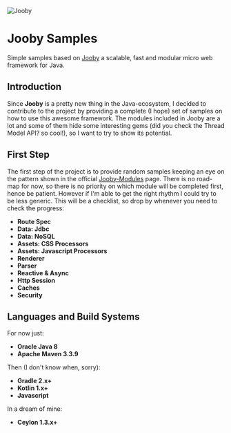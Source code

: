 ![Jooby](https://raw.githubusercontent.com/trydent-io/jooby-samples/master/logo_jooby.png)

# Jooby Samples
Simple samples based on [Jooby](http://jooby.org) a scalable, fast and modular micro web framework for Java.
 
## Introduction
Since **Jooby** is a pretty new thing in the Java-ecosystem, I decided to contribute to the project by providing a complete (I hope) set of samples on how to use this awesome framework.
The modules included in Jooby are a lot and some of them hide some interesting gems (did you check the Thread Model API? so cool!), so I want to try to show its potential.

## First Step
The first step of the project is to provide random samples keeping an eye on the pattern shown in the official [Jooby-Modules](http://jooby.org/modules) page.
There is no road-map for now, so there is no priority on which module will be completed first, hence be patient.
However if I'm able to get the right rhythm I could try to be less generic. This will be a checklist, so drop by whenever you need to check the progress:

* **Route Spec**
* **Data: Jdbc**
* **Data: NoSQL**
* **Assets: CSS Processors**
* **Assets: Javascript Processors**
* **Renderer**
* **Parser**
* **Reactive & Async**
* **Http Session**
* **Caches**
* **Security**

## Languages and Build Systems
For now just:
* **Oracle Java 8**
* **Apache Maven 3.3.9**

Then (I don't know when, sorry):
* **Gradle 2.x+**
* **Kotlin 1.x+**
* **Javascript**

In a dream of mine:
* **Ceylon 1.3.x+**